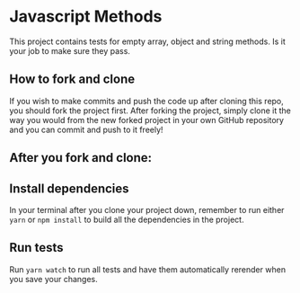 # Javascript Methods

This project contains tests for empty array, object and string methods. Is it your job to make sure they pass.

## How to fork and clone

If you wish to make commits and push the code up after cloning this repo, you should fork the project first. After forking the project, simply clone it the way you would from the new forked project in your own GitHub repository and you can commit and push to it freely!

## After you fork and clone:

## Install dependencies

In your terminal after you clone your project down, remember to run either `yarn` or `npm install` to build all the dependencies in the project.

## Run tests 

Run `yarn watch` to run all tests and have them automatically rerender when you save your changes.
